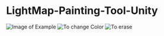 # LightMap-Painting-Tool-Unity
 
![Image of Example](https://github.com/Louis1351/LightMap-Painting-Tool-Unity/blob/master/Images/Example1.PNG)
![To change Color](https://github.com/Louis1351/LightMap-Painting-Tool-Unity/blob/master/GIFs/Example1.gif)
![To erase](https://github.com/Louis1351/LightMap-Painting-Tool-Unity/blob/master/GIFs/Example2.gif)
